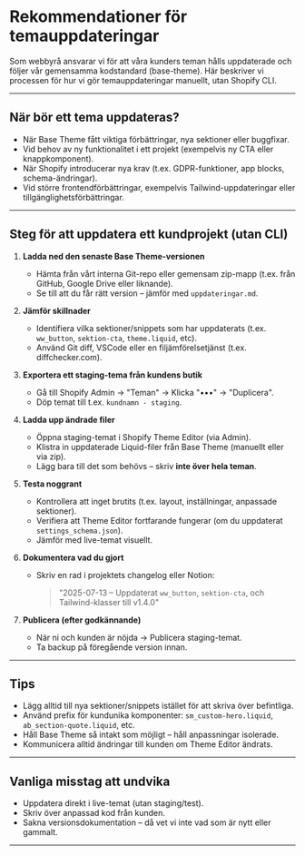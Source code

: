 # Rekommendationer för temauppdateringar

Som webbyrå ansvarar vi för att våra kunders teman hålls uppdaterade och följer vår gemensamma kodstandard (base-theme). Här beskriver vi processen för hur vi gör temauppdateringar manuellt, utan Shopify CLI.

---

## När bör ett tema uppdateras?

- När Base Theme fått viktiga förbättringar, nya sektioner eller buggfixar.
- Vid behov av ny funktionalitet i ett projekt (exempelvis ny CTA eller knappkomponent).
- När Shopify introducerar nya krav (t.ex. GDPR-funktioner, app blocks, schema-ändringar).
- Vid större frontendförbättringar, exempelvis Tailwind-uppdateringar eller tillgänglighetsförbättringar.

---

## Steg för att uppdatera ett kundprojekt (utan CLI)

1. **Ladda ned den senaste Base Theme-versionen**
   - Hämta från vårt interna Git-repo eller gemensam zip-mapp (t.ex. från GitHub, Google Drive eller liknande).
   - Se till att du får rätt version – jämför med `uppdateringar.md`.

2. **Jämför skillnader**
   - Identifiera vilka sektioner/snippets som har uppdaterats (t.ex. `ww_button`, `sektion-cta`, `theme.liquid`, etc).
   - Använd Git diff, VSCode eller en filjämförelsetjänst (t.ex. diffchecker.com).

3. **Exportera ett staging-tema från kundens butik**
   - Gå till Shopify Admin → "Teman" → Klicka "•••" → "Duplicera".
   - Döp temat till t.ex. `kundnamn - staging`.

4. **Ladda upp ändrade filer**
   - Öppna staging-temat i Shopify Theme Editor (via Admin).
   - Klistra in uppdaterade Liquid-filer från Base Theme (manuellt eller via zip).
   - Lägg bara till det som behövs – skriv **inte över hela teman**.

5. **Testa noggrant**
   - Kontrollera att inget brutits (t.ex. layout, inställningar, anpassade sektioner).
   - Verifiera att Theme Editor fortfarande fungerar (om du uppdaterat `settings_schema.json`).
   - Jämför med live-temat visuellt.

6. **Dokumentera vad du gjort**
   - Skriv en rad i projektets changelog eller Notion:
     > "2025-07-13 – Uppdaterat `ww_button`, `sektion-cta`, och Tailwind-klasser till v1.4.0"

7. **Publicera (efter godkännande)**
   - När ni och kunden är nöjda → Publicera staging-temat.
   - Ta backup på föregående version innan.

---

## Tips

- Lägg alltid till nya sektioner/snippets istället för att skriva över befintliga.
- Använd prefix för kundunika komponenter: `sm_custom-hero.liquid`, `ab_section-quote.liquid`, etc.
- Håll Base Theme så intakt som möjligt – håll anpassningar isolerade.
- Kommunicera alltid ändringar till kunden om Theme Editor ändrats.

---

## Vanliga misstag att undvika

- Uppdatera direkt i live-temat (utan staging/test).
- Skriv över anpassad kod från kunden.
- Sakna versionsdokumentation – då vet vi inte vad som är nytt eller gammalt.

---
